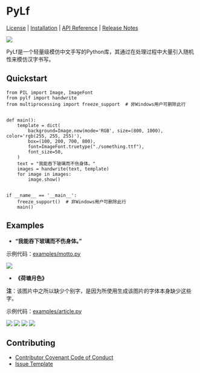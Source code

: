 # PyLf
[License](LICENSE) |
[Installation](docs/Installation.md) |
[API Reference](docs/API-Reference.md) |
[Release Notes](NEWS.md)

![](examples/out/motto.png)

PyLf是一个轻量级模仿中文手写的Python库，其通过在处理过程中大量引入随机性来模仿汉字书写。

## Quickstart

    from PIL import Image, ImageFont
    from pylf import handwrite
    from multiprocessing import freeze_support  # 非Windows用户可删除此行
    
    
    def main():
        template = dict(
            background=Image.new(mode='RGB', size=(800, 1000), color='rgb(255, 255, 255)'),
            box=(100, 200, 700, 800),
            font=ImageFont.truetype("./something.ttf"),
            font_size=50,
        )
        text = "我能吞下玻璃而不伤身体。"
        images = handwrite(text, template)
        for image in images:
            image.show()
    
    
    if __name__ == '__main__':
        freeze_support()  # 非Windows用户可删除此行
        main()


## Examples

* __“我能吞下玻璃而不伤身体。”__ <br>

示例代码：[examples/motto.py](examples/motto.py)

![](examples/out/motto.png)

* __《荷塘月色》__ <br>

**注**：该图片中之所以缺少个别字，是因为所使用生成该图片的字体本身缺少这些字。

示例代码：[examples/article.py](examples/article.py)

![](examples/out/荷塘月色/0.png)
![](examples/out/荷塘月色/1.png)
![](examples/out/荷塘月色/2.png)
![](examples/out/荷塘月色/3.png)

## Contributing

 * [Contributor Covenant Code of Conduct](CODE_OF_CONDUCT.md)
 * [Issue Template](ISSUE_TEMPLATE.md)
 